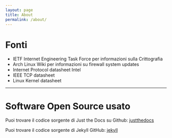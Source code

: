 ```yaml
---
layout: page
title: About
permalink: /about/
---
```


# Fonti

* IETF Internet Engineering Task Force per informazioni sulla Crittografia
* Arch Linux Wiki per informazioni su firewall system updates
* Internet Protocol datasheet Intel
* IEEE TCP datasheet
* Linux Kernel datasheet

---

# Software Open Source usato
Puoi trovare il codice sorgente di Just the Docs su Github:
[justthedocs](https://github.com/pmarsceill/just-the-docs)

Puoi trovare il codice sorgente di Jekyll GitHub:
[jekyll](https://github.com/jekyll/jekyll)
